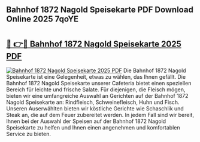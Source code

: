 ## Bahnhof 1872 Nagold Speisekarte PDF Download Online 2025 7qoYE

# <h2><a href="http://gc928kx.nevu.top/?p=Bahnhof+1872+Nagold+Speisekarte">🔗 👉🔴 Bahnhof 1872 Nagold Speisekarte 2025 PDF</a></h2>

[![Bahnhof 1872 Nagold Speisekarte 2025 PDF](https://i.imgur.com/dBaPXMq.png)](http://gc928kx.nevu.top/?p=Bahnhof+1872+Nagold+Speisekarte)
Die Bahnhof 1872 Nagold Speisekarte ist eine Gelegenheit, etwas zu wählen, das Ihnen gefällt. Die Bahnhof 1872 Nagold Speisekarte unserer Cafeteria bietet einen speziellen Bereich für leichte und frische Salate. Für diejenigen, die Fleisch mögen, bieten wir eine umfangreiche Auswahl an Gerichten auf der Bahnhof 1872 Nagold Speisekarte an: Rindfleisch, Schweinefleisch, Huhn und Fisch. Unseren Auserwählten bieten wir köstliche Gerichte wie Schaschlik und Steak an, die auf dem Feuer zubereitet werden. In jedem Fall sind wir bereit, Ihnen bei der Auswahl der Speisen auf der Bahnhof 1872 Nagold Speisekarte zu helfen und Ihnen einen angenehmen und komfortablen Service zu bieten.
